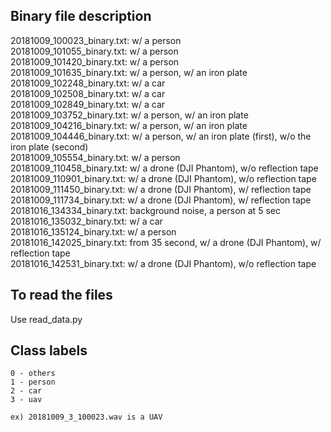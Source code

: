 ## Binary file description

20181009_100023_binary.txt: w/ a person <br>
20181009_101055_binary.txt: w/ a person <br>
20181009_101420_binary.txt: w/ a person <br>
20181009_101635_binary.txt: w/ a person, w/ an iron plate <br>
20181009_102248_binary.txt: w/ a car <br>
20181009_102508_binary.txt: w/ a car <br>
20181009_102849_binary.txt: w/ a car <br>
20181009_103752_binary.txt: w/ a person, w/ an iron plate <br>
20181009_104216_binary.txt: w/ a person, w/ an iron plate <br>
20181009_104446_binary.txt: w/ a person, w/ an iron plate (first), w/o the iron plate (second) <br>
20181009_105554_binary.txt: w/ a person <br>
20181009_110458_binary.txt: w/ a drone (DJI Phantom), w/o reflection tape <br>
20181009_110901_binary.txt: w/ a drone (DJI Phantom), w/o reflection tape <br>
20181009_111450_binary.txt: w/ a drone (DJI Phantom), w/ reflection tape <br>
20181009_111734_binary.txt: w/ a drone (DJI Phantom), w/ reflection tape <br>
20181016_134334_binary.txt: background noise, a person at 5 sec <br>
20181016_135032_binary.txt: w/ a car <br>
20181016_135124_binary.txt: w/ a person <br>
20181016_142025_binary.txt: from 35 second, w/ a drone (DJI Phantom), w/ reflection tape <br>
20181016_142531_binary.txt: w/ a drone (DJI Phantom), w/o reflection tape <br>

## To read the files

Use read_data.py

## Class labels

    0 - others
    1 - person
    2 - car
    3 - uav

    ex) 20181009_3_100023.wav is a UAV
